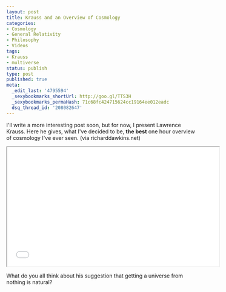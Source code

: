 ```yaml
---
layout: post
title: Krauss and an Overview of Cosmology
categories:
- Cosmology
- General Relativity
- Philosophy
- Videos
tags:
- Krauss
- multiverse
status: publish
type: post
published: true
meta:
  _edit_last: '4795594'
  _sexybookmarks_shortUrl: http://goo.gl/TTS3H
  _sexybookmarks_permaHash: 71c68fc424715624cc19164ee012eadc
  dsq_thread_id: '208082647'
---
```

I'll write a more interesting post soon, but for now, I present Lawrence Krauss. Here he gives, what I've decided to be, <strong>the best</strong> one hour overview of cosmology I've ever seen. (via richarddawkins.net)

<iframe width="560" height="315" src="//www.youtube.com/embed/7ImvlS8PLIo"></iframe>

What do you all think about his suggestion that getting a universe from nothing is natural?
